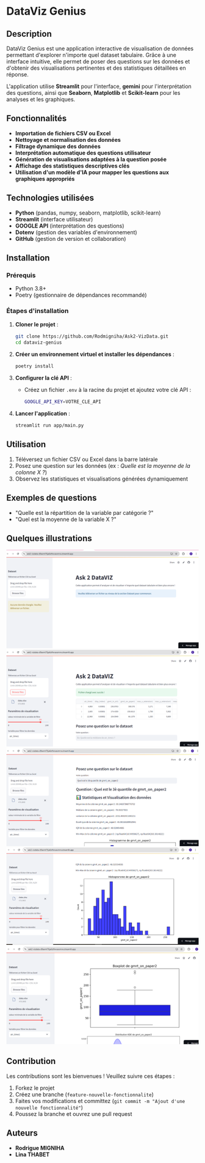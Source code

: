 # DataViz Genius

## Description

DataViz Genius est une application interactive de visualisation de données permettant d'explorer n'importe quel dataset tabulaire. Grâce à une interface intuitive, elle permet de poser des questions sur les données et d'obtenir des visualisations pertinentes et des statistiques détaillées en réponse.

L'application utilise **Streamlit** pour l'interface, **gemini** pour l'interprétation des questions, ainsi que **Seaborn**, **Matplotlib** et **Scikit-learn** pour les analyses et les graphiques.

## Fonctionnalités

- **Importation de fichiers CSV ou Excel**
- **Nettoyage et normalisation des données**
- **Filtrage dynamique des données**
- **Interprétation automatique des questions utilisateur**
- **Génération de visualisations adaptées à la question posée**
- **Affichage des statistiques descriptives clés**
- **Utilisation d'un modèle d'IA pour mapper les questions aux graphiques appropriés**

## Technologies utilisées

- **Python** (pandas, numpy, seaborn, matplotlib, scikit-learn)
- **Streamlit** (interface utilisateur)
- **GOOGLE API**  (interprétation des questions)
- **Dotenv** (gestion des variables d'environnement)
- **GitHub** (gestion de version et collaboration)

## Installation

### Prérequis

- Python 3.8+
- Poetry (gestionnaire de dépendances recommandé)

### Étapes d'installation

1. **Cloner le projet** :

   ```bash
   git clone https://github.com/Rodmigniha/Ask2-VizData.git
   cd dataviz-genius
   ```

2. **Créer un environnement virtuel et installer les dépendances** :

   ```bash
   poetry install
   ```

3. **Configurer la clé API** :

   - Créez un fichier `.env` à la racine du projet et ajoutez votre clé API :
     ```bash
     GOOGLE_API_KEY=VOTRE_CLE_API
     ```

4. **Lancer l'application** :

   ```bash
   streamlit run app/main.py
   ```

## Utilisation

1. Téléversez un fichier CSV ou Excel dans la barre latérale
2. Posez une question sur les données (ex : *Quelle est la moyenne de la colonne X ?*)
3. Observez les statistiques et visualisations générées dynamiquement

## Exemples de questions

- "Quelle est la répartition de la variable par catégorie ?"
- "Quel est la moyenne de la variable X ?"

## Quelques illustrations

![Dashboard principal](https://github.com/Rodmigniha/Ask2-VizData/blob/main/app/data/dsh1.PNG)
![Dashboard principal](https://github.com/Rodmigniha/Ask2-VizData/blob/main/app/data/dsh2.PNG)
![Dashboard principal](https://github.com/Rodmigniha/Ask2-VizData/blob/main/app/data/dsh3.PNG)
![Dashboard principal](https://github.com/Rodmigniha/Ask2-VizData/blob/main/app/data/dsh4.PNG)
![Dashboard principal](https://github.com/Rodmigniha/Ask2-VizData/blob/main/app/data/dsh5.PNG)

## Contribution

Les contributions sont les bienvenues ! Veuillez suivre ces étapes :

1. Forkez le projet
2. Créez une branche (`feature-nouvelle-fonctionnalite`)
3. Faites vos modifications et committez (`git commit -m "Ajout d'une nouvelle fonctionnalité"`)
4. Poussez la branche et ouvrez une pull request

## Auteurs

- **Rodrigue MIGNIHA** 
- **Lina THABET** 



